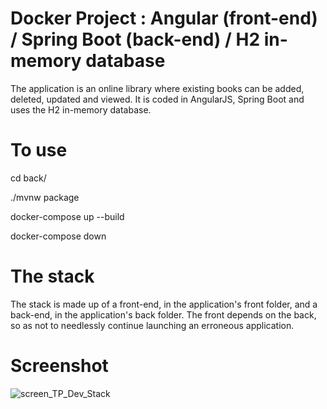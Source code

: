 # Docker Project : Angular (front-end) / Spring Boot (back-end) / H2 in-memory database
The application is an online library where existing books can be added, deleted, updated and viewed. It is coded in AngularJS, Spring Boot and uses the H2 in-memory database.

# To use
cd back/

./mvnw package

docker-compose up --build

docker-compose down

# The stack
The stack is made up of a front-end, in the application's front folder, and a back-end, in the application's back folder. The front depends on the back, so as not to needlessly continue launching an erroneous application.

# Screenshot

![screen_TP_Dev_Stack](https://github.com/Louis4933/TP_Development_Stack/assets/100688035/c8e74a88-5547-47c7-af95-88f81523085b)
